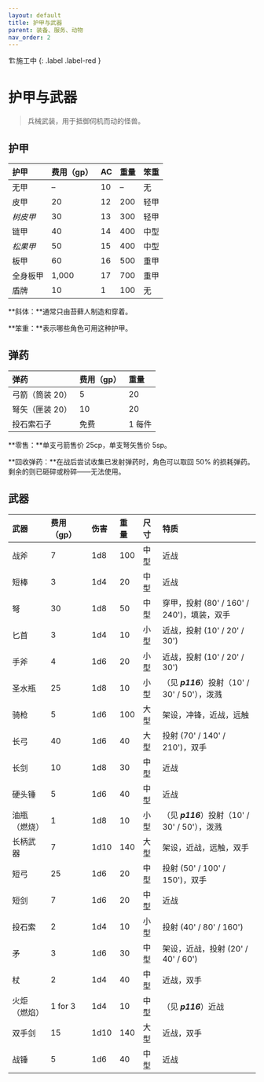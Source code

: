 ```yaml
---
layout: default
title: 护甲与武器
parent: 装备、服务、动物
nav_order: 2
---
```


🏗️施工中
{: .label .label-red }

# 护甲与武器

> 兵械武装，用于抵御伺机而动的怪兽。

## 护甲

| 护甲     | 费用（gp） | AC   | 重量 | 笨重 |
| :------- | :--------- | :--- | :--- | :--- |
| 无甲     | –          | 10   | –    | 无   |
| 皮甲     | 20         | 12   | 200  | 轻甲 |
| *树皮甲* | 30         | 13   | 300  | 轻甲 |
| 链甲     | 40         | 14   | 400  | 中型 |
| *松果甲* | 50         | 15   | 400  | 中型 |
| 板甲     | 60         | 16   | 500  | 重甲 |
| 全身板甲 | 1,000      | 17   | 700  | 重甲 |
| 盾牌     | 10         | 1    | 100  | 无   |

**斜体：**通常只由苔藓人制造和穿着。

**笨重：**表示哪些角色可用这种护甲。

## 弹药

| 弹药            | 费用（gp） | 重量   |
| :-------------- | :--------- | :----- |
| 弓箭（筒装 20） | 5          | 20     |
| 弩矢（匣装 20） | 10         | 20     |
| 投石索石子      | 免费       | 1 每件 |

**零售：**单支弓箭售价 25cp，单支弩矢售价 5sp。

**回收弹药：**在战后尝试收集已发射弹药时，角色可以取回 50% 的损耗弹药。剩余的则已砸碎或粉碎——无法使用。

## 武器

| 武器         | 费用（gp） | 伤害 | 重量 | 尺寸 | 特质                                           |
| :----------- | :--------- | :--- | :--- | :--- | :--------------------------------------------- |
| 战斧         | 7          | 1d8  | 100  | 中型 | 近战                                           |
| 短棒         | 3          | 1d4  | 20   | 中型 | 近战                                           |
| 弩           | 30         | 1d8  | 50   | 中型 | 穿甲，投射 (80' / 160' / 240')，填装，双手     |
| 匕首         | 3          | 1d4  | 10   | 小型 | 近战，投射 (10' / 20' / 30')                   |
| 手斧         | 4          | 1d6  | 20   | 小型 | 近战，投射 (10' / 20' / 30')                   |
| 圣水瓶       | 25         | 1d8  | 10   | 小型 | （见 ***p116***）投射（10' / 30' / 50'），泼溅 |
| 骑枪         | 5          | 1d6  | 100  | 大型 | 架设，冲锋，近战，远触                         |
| 长弓         | 40         | 1d6  | 40   | 大型 | 投射 (70' / 140' / 210')，双手                 |
| 长剑         | 10         | 1d8  | 30   | 中型 | 近战                                           |
| 硬头锤       | 5          | 1d6  | 40   | 中型 | 近战                                           |
| 油瓶（燃烧） | 1          | 1d8  | 10   | 小型 | （见 ***p116***）投射（10' / 30' / 50'），泼溅 |
| 长柄武器     | 7          | 1d10 | 140  | 大型 | 架设，近战，远触，双手                         |
| 短弓         | 25         | 1d6  | 20   | 中型 | 投射 (50' / 100' / 150')，双手                 |
| 短剑         | 7          | 1d6  | 20   | 中型 | 近战                                           |
| 投石索       | 2          | 1d4  | 10   | 小型 | 投射 (40' / 80' / 160')                        |
| 矛           | 3          | 1d6  | 30   | 中型 | 架设，近战，投射 (20' / 40' / 60')             |
| 杖           | 2          | 1d4  | 40   | 中型 | 近战，双手                                     |
| 火炬（燃焰） | 1 for 3    | 1d4  | 10   | 中型 | （见 ***p116***）近战                          |
| 双手剑       | 15         | 1d10 | 140  | 大型 | 近战，双手                                     |
| 战锤         | 5          | 1d6  | 40   | 中型 | 近战                                           |
